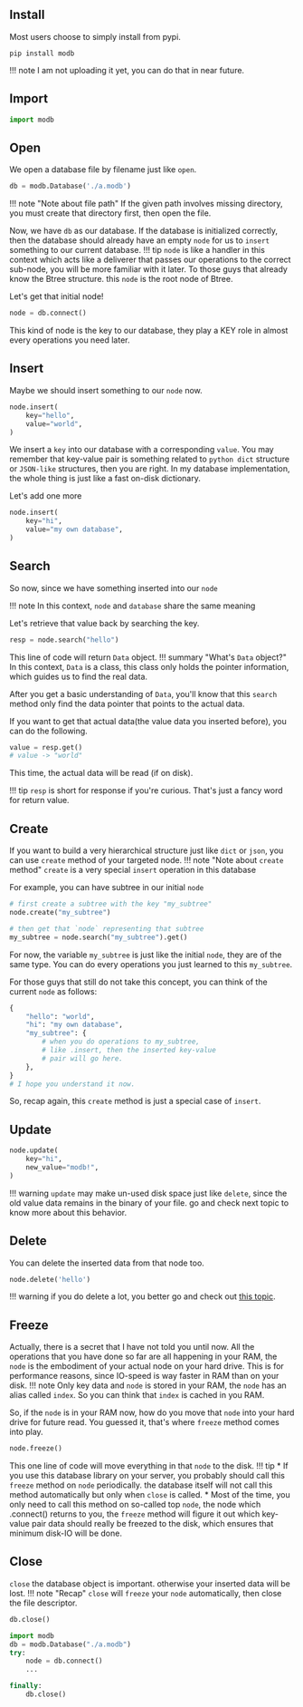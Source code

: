 ## Install

Most users choose to simply install from pypi.
```
pip install modb
```
!!! note
    I am not uploading it yet, you can do that in near future.

## Import

```python
import modb
```

## Open
We open a database file by filename just like `open`.
```python
db = modb.Database('./a.modb')
```
!!! note "Note about file path"
    If the given path involves missing directory, you must create that directory first, then open the file.

Now, we have `db` as our database.
If the database is initialized correctly, then the database should already have an empty `node` for us to `insert` something to our current database.
!!! tip
    `node` is like a handler in this context which acts like a deliverer that passes our operations to the correct sub-node, you will be more familiar with it later. To those guys that already know the Btree structure. this `node` is the root node of Btree.

Let's get that initial node!
```python
node = db.connect()
```

This kind of node is the key to our database, they play a KEY role in almost every operations you need later.

## Insert

Maybe we should insert something to our `node` now.

```python
node.insert(
    key="hello",
    value="world",
)
```
We insert a `key` into our database with a corresponding `value`. You may remember that key-value pair is something related to `python dict` structure or `JSON-like` structures, then you are right. In my database implementation, the whole thing is just like a fast on-disk dictionary.

Let's add one more
```python
node.insert(
    key="hi",
    value="my own database",
)
```

## Search

So now, since we have something inserted into our `node` 

!!! note
    In this context, `node` and `database` share the same meaning

Let's retrieve that value back by searching the key.

```python
resp = node.search("hello")
```

This line of code will return `Data` object.
!!! summary "What's `Data` object?"
    In this context, `Data` is a class, this class only holds the pointer information, which guides us to find the real data.

After you get a basic understanding of `Data`, you'll know that this `search` method only find the data pointer that points to the actual data.

If you want to get that actual data(the value data you inserted before), you can do the following.

```python
value = resp.get()
# value -> "world"
```
This time, the actual data will be read (if on disk).

!!! tip
    `resp` is short for response if you're curious. That's just a fancy word for return value.

## Create

If you want to build a very hierarchical structure just like `dict` or `json`, you can use `create` method of your targeted node.
!!! note "Note about `create` method"
    `create` is a very special `insert` operation in this database

For example, you can have subtree in our initial `node`
```python
# first create a subtree with the key "my_subtree" 
node.create("my_subtree")

# then get that `node` representing that subtree
my_subtree = node.search("my_subtree").get()
```

For now, the variable `my_subtree` is just like the initial `node`, they are of the same type. You can do every operations you just learned to this `my_subtree`.

For those guys that still do not take this concept, you can think of the current `node` as follows:
```python
{
    "hello": "world",
    "hi": "my own database",
    "my_subtree": {
        # when you do operations to my_subtree,
        # like .insert, then the inserted key-value
        # pair will go here.
    },
}
# I hope you understand it now.
```

So, recap again, this `create` method is just a special case of `insert`.

## Update

```python
node.update(
    key="hi",
    new_value="modb!",
)
```
!!! warning
    `update` may make un-used disk space just like `delete`, since the old value data remains in the binary of your file. go and check next topic to know more about this behavior.

## Delete

You can delete the inserted data from that node too.
```python
node.delete('hello')
```
!!! warning
    if you do delete a lot, you better go and check out [this topic](./../FAQ/#how-does-delete-work-why-file-still-holds-its-size-after-deletion).



## Freeze

Actually, there is a secret that I have not told you until now. All the operations that you have done so far are all happening in your RAM, the `node` is the embodiment of your actual node on your hard drive. This is for performance reasons, since IO-speed is way faster in RAM than on your disk.
!!! note
    Only key data and `node` is stored in your RAM, the `node` has an alias called `index`. So you can think that `index` is cached in you RAM.

So, if the `node` is in your RAM now, how do you move that `node` into your hard drive for future read. You guessed it, that's where `freeze` method comes into play.

```python
node.freeze()
```

This one line of code will move everything in that `node` to the disk.
!!! tip
    * If you use this database library on your server, you probably should call this `freeze` method on `node` periodically. the database itself will not call this method automatically but only when `close` is called.
    * Most of the time, you only need to call this method on so-called top `node`, the node which .connect() returns to you, the `freeze` method will figure it out which key-value pair data should really be freezed to the disk, which ensures that minimum disk-IO will be done.

## Close

`close` the database object is important. otherwise your inserted data will be lost.
!!! note "Recap"
    `close` will `freeze` your `node` automatically, then close the file descriptor.

```python
db.close()
```

```python title="Best practice"
import modb
db = modb.Database("./a.modb")
try:
    node = db.connect()
    ...

finally:
    db.close()
```


